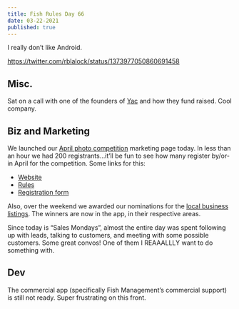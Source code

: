 ```yaml
---
title: Fish Rules Day 66
date: 03-22-2021
published: true
---
```


I really don’t like Android.

https://twitter.com/rblalock/status/1373977050860691458

## Misc.

Sat on a call with one of the founders of [Yac][1] and how they fund raised. Cool company.

## Biz and Marketing

We launched our [April photo competition][2] marketing page today.  In less than an hour we had 200 registrants…it’ll be fun to see how many register by/or-in April for the competition.  Some links for this:
- [Website][3]
- [Rules][4]
- [Registration form][5]

Also, over the weekend we awarded our nominations for the [local business listings][6].  The winners are now in the app, in their respective areas.

Since today is “Sales Mondays”, almost the entire day was spent following up with leads, talking to customers, and meeting with some possible customers.  Some great convos! One of them I REAAALLLY want to do something with.

## Dev

The commercial app (specifically Fish Management’s commercial support) is still not ready.  Super frustrating on this front.

[1]:	https://www.yac.com/
[2]:	https://fishrulesapp.com/competition
[3]:	https://fishrulesapp.com/competition
[4]:	https://www.notion.so/fishrules/Photo-Competition-Rules-f5150d80675c43bc8a74bdb33ab690c7
[5]:	https://form.typeform.com/to/A38BsHZU
[6]:	https://fishrulesapp.com/locallisting